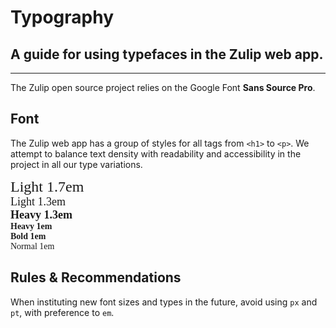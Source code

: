 # Typography

## A guide for using typefaces in the Zulip web app.

---

The Zulip open source project relies on the Google Font **Sans Source Pro**.

## Font

The Zulip web app has a group of styles for all tags from `<h1>` to `<p>`. We attempt to balance text density with readability and accessibility in the project in all our type variations.

<div class="font-types" style="font-family: 'Source Sans Pro';">
<div style="font-size: 24px; font-weight: 300">Light 1.7em</div>
<div style="font-size: 18px; font-weight: 300">Light 1.3em</div>
<div style="font-size: 18px; font-weight: 700">Heavy 1.3em</div>
<div style="font-size: 14px; font-weight: 700">Heavy 1em</div>
<div style="font-size: 14px; font-weight: 600">Bold 1em</div>
<div style="font-size: 14px; font-weight: 400">Normal 1em</div>
</div>


## Rules &amp; Recommendations

When instituting new font sizes and types in the future, avoid using `px` and `pt`, with preference  to `em`.
